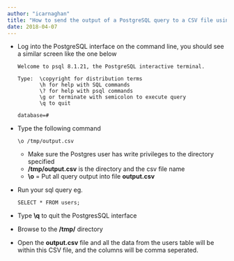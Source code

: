 ```yaml
---
author: "icarnaghan"
title: "How to send the output of a PostgreSQL query to a CSV file using the CLI (Command Line Interface)"
date: 2018-04-07
---
```


- Log into the PostgreSQL interface on the command line, you should see a similar screen like the one below
    
    ```
    Welcome to psql 8.1.21, the PostgreSQL interactive terminal.
     
    Type:  \copyright for distribution terms
           \h for help with SQL commands
           \? for help with psql commands
           \g or terminate with semicolon to execute query
           \q to quit
     
    database=# 
    
    ```
    
- Type the following command
    
    ```
    \o /tmp/output.csv
    ```
    
    - Make sure the Postgres user has write privileges to the directory specified
    - **/tmp/output.csv** is the directory and the csv file name
    - **\\o** \= Put all query output into file **output.csv**
- Run your sql query eg.
    
    ```
    SELECT * FROM users;
    ```
    
- Type **\\q** to quit the PostgresSQL interface
- Browse to the **/tmp/** directory
- Open the **output.csv** file and all the data from the users table will be within this CSV file, and the columns will be comma seperated.
